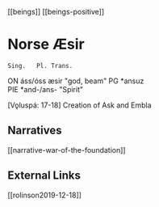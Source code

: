 [[beings]]
[[beings-positive]]
# Norse Æsir
	Sing.	Pl.	Trans.
ON	áss/óss	æsir	"god, beam"
PG	*ansuz		
PIE	*and-/ans-		"Spirit"


[Vǫluspá: 17-18] Creation of Ask and Embla
## Narratives
[[narrative-war-of-the-foundation]]

## External Links
[[rolinson2019-12-18]]
